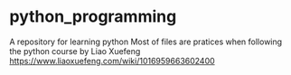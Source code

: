 # python_programming
A repository for learning python
Most of files are pratices when following the python course by Liao Xuefeng
https://www.liaoxuefeng.com/wiki/1016959663602400
